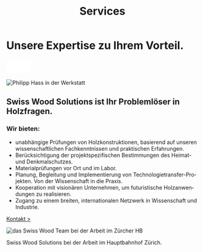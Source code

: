 ﻿---
lang: de
title: 'Services'
order: 5
---

<div class="full-width-kenburns">
<div class="wrap-bg-image">

# Unsere Expertise zu Ihrem Vorteil.

![arrow down](/assets/images/arrow-d-white.svg)

</div>
<img srcset="/assets/images/services_cover2_2x.jpg"
     src="/assets/images/services_cover2.jpg" alt="Philipp Hass in der Werkstatt">
</div>

<div class="full-width">
<div class="wrap -center">

## Swiss Wood Solutions ist Ihr Problemlöser in Holzfragen.

### Wir bieten:

  - unabhängige Prüfungen von Holzkonstruktionen, basierend auf unseren wissenschaftlichen Fachkenntnissen und praktischen Erfahrungen.
  - Berücksichtigung der projektspezifischen Bestimmungen des Heimat- und Denkmalschutzes.
  - Materialprüfungen vor Ort und im Labor.
  - Planung, Begleitung und Implementierung von Technologietransfer-Projekten. Von der Wissenschaft in die Praxis.  
  - Kooperation mit visionären Unternehmen, um futuristische Holzanwendungen zu realisieren.
  - Zugang zu einem breiten, internationalen Netzwerk in Wissenschaft und Industrie.

<p class="extra-margin-top"><a class="btn" href="/de/contact">Kontakt ></a></p>

<img srcset="/assets/images/services_cover_2x.jpg"
     src="/assets/images/services_cover.jpg" alt="das Swiss Wood Team bei der Arbeit im Zürcher HB">
<figcaption>Swiss Wood Solutions bei der Arbeit im Hauptbahnhof Zürich.</figcaption>

</div>
</div>
